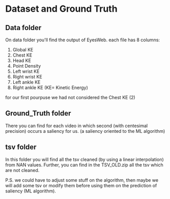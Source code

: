 # Dataset and Ground Truth

## Data folder
On data folder you'll find the output of EyesWeb. each file has 8 columns:
1. Global KE
2. Chest KE
3. Head KE
4. Point Density
5. Left wrist KE
6. Right wrist KE
7. Left ankle KE
8. Right ankle KE
(KE= Kinetic Energy)

for our first pourpuse we had not considered the Chest KE (2) 

## Ground_Truth folder
There you can find for each video in which second (with centesimal precision) occurs a saliency for us. (a saliency oriented to the ML algorithm)

## tsv folder
In this folder you will find all the tsv cleaned (by using a linear interpolation) from NAN values. 
Further, you can find in the TSV_OLD.zip all the tsv which are not cleaned.

P.S. we could have to adjust some stuff on the algorithm, then maybe we will add some tsv or modify them before using them on the prediction of saliency (ML algorithm).
